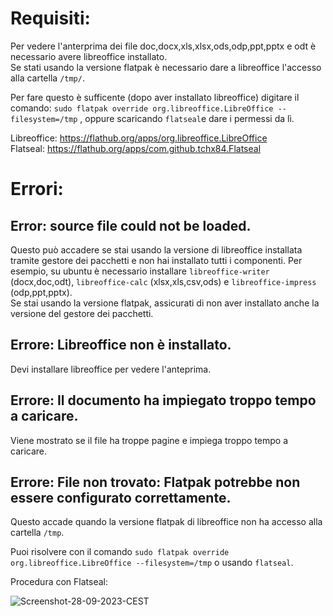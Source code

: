 # Requisiti:

Per vedere l'anterprima dei file doc,docx,xls,xlsx,ods,odp,ppt,pptx e odt è necessario avere libreoffice installato.  
Se stati usando la versione flatpak è necessario dare a libreoffice l'accesso alla cartella `/tmp/`.

Per fare questo è sufficente (dopo aver installato libreoffice) digitare il comando: `sudo flatpak override org.libreoffice.LibreOffice --filesystem=/tmp` , oppure scaricando `flatseal`e dare i permessi da lì.

Libreoffice: https://flathub.org/apps/org.libreoffice.LibreOffice  
Flatseal: https://flathub.org/apps/com.github.tchx84.Flatseal

# Errori:

## Error: source file could not be loaded.

Questo può accadere se stai usando la versione di libreoffice installata tramite gestore dei pacchetti e non hai installato tutti i componenti.
Per esempio, su ubuntu è necessario installare `libreoffice-writer` (docx,doc,odt), `libreoffice-calc` (xlsx,xls,csv,ods) e `libreoffice-impress` (odp,ppt,pptx).  
Se stai usando la versione flatpak, assicurati di non aver installato anche la versione del gestore dei pacchetti.

## Errore: Libreoffice non è installato.

Devi installare libreoffice per vedere l'anteprima.

## Errore: Il documento ha impiegato troppo tempo a caricare.

Viene mostrato se il file ha troppe pagine e impiega troppo tempo a caricare.

## Errore: File non trovato: Flatpak potrebbe non essere configurato correttamente.

Questo accade quando la versione flatpak di libreoffice non ha accesso alla cartella `/tmp`.

Puoi risolvere con il comando `sudo flatpak override org.libreoffice.LibreOffice --filesystem=/tmp` o usando `flatseal`.

Procedura con Flatseal:


![Screenshot-28-09-2023-CEST](https://github.com/Nyre221/dolphin-quick-view/assets/104171042/42fd30cf-4ca3-4afd-a63b-147c214217fa)






